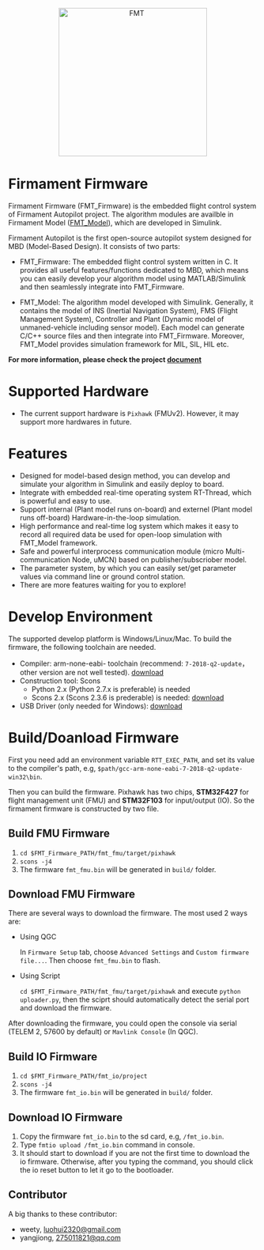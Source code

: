 <p align="center"><img width="300" src="https://github.com/FirmamentPilot/fmt_user_guide_cn/blob/master/figures/logo.png" alt=FMT logo"></p>

Firmament Firmware
============================
Firmament Firmware (FMT_Firmware) is the embedded flight control system of Firmament Autopilot project. The algorithm modules are availble in Firmament Model ([FMT_Model](https://github.com/FirmamentPilot/FMT_Model)), which are developed in Simulink.

Firmament Autopilot is the first open-source autopilot system designed for MBD (Model-Based Design). It consists of two parts:

- FMT_Firmware: The embedded flight control system written in C. It provides all useful features/functions dedicated to MBD, which means you can easily develop your algorithm model using MATLAB/Simulink and then seamlessly integrate into FMT_Firmware. 

- FMT_Model: The algorithm model developed with Simulink. Generally, it contains the model of INS (Inertial Navigation System), FMS (Flight Management System), Controller and Plant (Dynamic model of unmaned-vehicle including sensor model). Each model can generate C/C++ source files and then integrate into FMT_Firmware. Moreover, FMT_Model provides simulation framework for MIL, SIL, HIL etc.

**For more information, please check the project [document](https://firmamentpilot.github.io/docs/)**

# Supported Hardware
- The current support hardware is `Pixhawk` (FMUv2). However, it may support more hardwares in future. 

# Features
- Designed for model-based design method, you can develop and simulate your algorithm in Simulink and easily deploy to board.
- Integrate with embedded real-time operating system RT-Thread, which is powerful and easy to use.
- Support internal (Plant model runs on-board) and externel (Plant model runs off-board) Hardware-in-the-loop simulation.
- High performance and real-time log system which makes it easy to record all required data be used for open-loop simulation with FMT_Model framework.
- Safe and powerful interprocess communication module (micro Multi-communication Node, uMCN) based on publisher/subscriober model.
- The parameter system, by which you can easily set/get parameter values via command line or ground control station.
- There are more features waiting for you to explore!

# Develop Environment
The supported develop platform is Windows/Linux/Mac. To build the firmware, the following toolchain are needed.

- Compiler: arm-none-eabi- toolchain (recommend: `7-2018-q2-update`，other version are not well tested). [download](https://developer.arm.com/tools-and-software/open-source-software/developer-tools/gnu-toolchain/gnu-rm/downloads)
- Construction tool: Scons
  - Python 2.x (Python 2.7.x is preferable) is needed
  - Scons 2.x (Scons 2.3.6 is prederable) is needed: [download](https://sourceforge.net/projects/scons/files/scons/2.3.6/)
- USB Driver (only needed for Windows): [download](https://www.st.com/en/development-tools/stsw-stm32102.html)
  
# Build/Doanload Firmware
First you need add an environment variable `RTT_EXEC_PATH`, and set its value to the compiler's path, e.g, `$path/gcc-arm-none-eabi-7-2018-q2-update-win32\bin`.

Then you can build the firmware. Pixhawk has two chips, **STM32F427** for flight management unit (FMU) and **STM32F103** for input/output (IO). So the firmament firmware is constructed by two file.

## Build FMU Firmware
1. `cd $FMT_Firmware_PATH/fmt_fmu/target/pixhawk`
2. `scons -j4`
3. The firmware `fmt_fmu.bin` will be generated in `build/` folder.

## Download FMU Firmware
There are several ways to download the firmware. The most used 2 ways are:

- Using QGC

  In `Firmware Setup` tab, choose `Advanced Settings` and `Custom firmware file...`. Then choose `fmt_fmu.bin` to flash.

- Using Script

  `cd $FMT_Firmware_PATH/fmt_fmu/target/pixhawk` and execute `python uploader.py`, then the sciprt should automatically detect the serial port and download the firmware.
  
After downloading the firmware, you could open the console via serial (TELEM 2, 57600 by default) or `Mavlink Console` (In QGC).

## Build IO Firmware
1. `cd $FMT_Firmware_PATH/fmt_io/project`
2. `scons -j4`
3. The firmware `fmt_io.bin` will be generated in `build/` folder.

## Download IO Firmware
1. Copy the firmware `fmt_io.bin` to the sd card, e.g, `/fmt_io.bin`.
2. Type `fmtio upload /fmt_io.bin` command in console.
3. It should start to download if you are not the first time to download the io firmware. Otherwise, after you typing the command, you should 
click the io reset button to let it go to the bootloader.

## Contributor
A big thanks to these contributor:
- weety, luohui2320@gmail.com
- yangjiong, 275011821@qq.com


